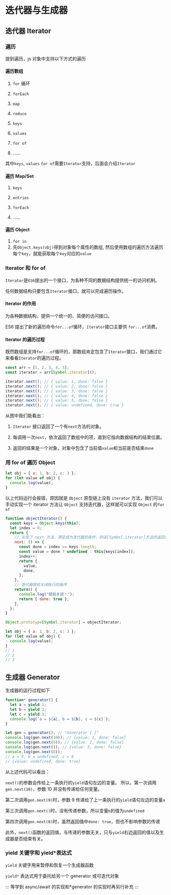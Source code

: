 # 迭代器与生成器

## 迭代器 Iterator

### 遍历

提到遍历，js 对象中支持以下方式的遍历

#### 遍历数组

1. `for` 循环

2. `forEach`

3. `map`

4. `reduce`

5. `keys`

6. `values`

7. `for of`

8. ......

其中`keys`, `values` `for of`需要`Iterator`支持，后面会介绍`Iterator`

#### 遍历 Map/Set

1. `keys`

2. `entries`

3. `forEach`

4. ......

#### 遍历 Object

1. `for in`
2. 先`Object.keys(obj)`得到对象每个属性的数组, 然后使用数组的遍历方法遍历每个`key`，就能获取每个`key`对应的`value`

### Iterator 和 for of

`Iterator`是`ES6`提出的一个接口，为各种不同的数据结构提供统一的访问机制。

任何数据结构只要包含`Iterator`接口，就可以完成遍历操作。

#### Iterator 的作用

为各种数据结构，提供一个统一的、简便的访问接口。

ES6 提出了新的遍历命令`for...of`循环，`Iterator`接口主要供 `for...of`消费。

#### Iterator 的遍历过程

既然数组是支持`for...of`循环的，那数组肯定包含了`Iterator`接口，我们通过它来看看`Iterator`的遍历过程。

```javascript
const arr = [1, 2, 3, 4, 5];
const iterator = arr[Symbol.iterator]();

iterator.next(); // { value: 1, done: false }
iterator.next(); // { value: 2, done: false }
iterator.next(); // { value: 3, done: false }
iterator.next(); // { value: 4, done: false }
iterator.next(); // { value: 5, done: false }
iterator.next(); // { value: undefined, done: true }
```

从图中我们能看出：

1. `Iterator` 接口返回了一个有`next`方法的对象。

2. 每调用一次`next`，依次返回了数组中的项，直到它指向数据结构的结束位置。

3. 返回的结果是一个对象，对象中包含了当前值`value`和当前是否结束`done`

### 用 for of 遍历 Object

```javascript
let obj = { a: 1, b: 2, c: 3 };
for (let value of obj) {
  console.log(value);
}
```

以上代码运行会报错，原因就是 `Object` 原型链上没有 `iterator` 方法，我们可以手动实现一个 iterator 方法让 `Object` 支持迭代器，这样就可以实现 `Object` 的`for of`

```javascript
function objectIterator() {
  const keys = Object.keys(this);
  let index = 0;
  return {
    // 实现了 next 方法，满足成为迭代器的条件，则该[Symbol.iterator]方法的返回值是一个迭代器
    next: () => {
      const done = index >= keys.length;
      const value = done ? undefined : this[keys[index]];
      index++;
      return {
        value,
        done,
      };
    },
    // 迭代器提前关闭执行的操作
    return() {
      console.log("提前关闭！");
      return { done: true };
    },
  };
}

Object.prototype[Symbol.iterator] = objectIterator;

let obj = { a: 1, b: 2, c: 3 };
for (let value of obj) {
  console.log(value);
}
// 1
// 2
// 3
```

## 生成器 Generator

生成器的运行过程如下

```javascript
function* generator() {
  let a = yield 1;
  let b = yield 2;
  let c = yield 3;
  console.log(`a = ${a}, b = ${b}, c = ${c}`);
}

let gen = generator(); // "Generator { }"
console.log(gen.next(10)); // {value: 1, done: false}
console.log(gen.next(9)); // {value: 2, done: false}
console.log(gen.next()); // {value: 3, done: false}
console.log(gen.next(8));
// a = 9, b = undefined, c = 8
// {value: undefined, done: true}
```

从上述代码可以看出：

`next()`的参数会传给上一条执行的`yield`语句左边的变量。 所以，第一次调用`gen.next(10)`，参数 10 并没有传递给任何变量。

第二次调用`gen.next(9)`时，参数 9 传递给了上一条执行的`yield`语句左边的变量`a`

第三次调用`gen.next()`时，没有传递参数，所以变量`b`的值为`undefined`

第四次调用`gen.next(8)`时，虽然返回值中`done: true`，但也不影响参数的传递

此外，`next()`函数的返回值，与传递的参数无关，只与`yield`右边返回的值以及生成器是否结束有关。

### yield 关键字和 yield\*表达式

`yield` 关键字用来暂停和恢复一个生成器函数

`yield*` 表达式用于委托给另一个 generator 或可迭代对象

:::
等学到 async/await 的实现和\*generator 的实现时再另行补充
:::
